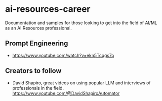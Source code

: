 # ai-resources-career
Documentation and samples for those looking to get into the field of AI/ML as an AI Resources professional.

## Prompt Engineering
- https://www.youtube.com/watch?v=ekn5Tcqgs7o

## Creators to follow
- David Shapiro, great videos on using popular LLM and interviews of professionals in the field. https://www.youtube.com/@DavidShapiroAutomator
